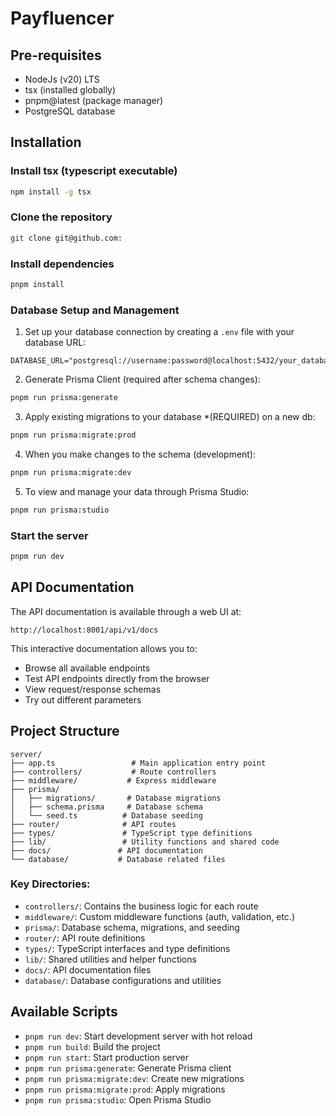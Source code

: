 # Payfluencer

## Pre-requisites

- NodeJs (v20) LTS
- tsx (installed globally)
- pnpm@latest (package manager)
- PostgreSQL database

## Installation

### Install tsx (typescript executable)

```bash
npm install -g tsx
```

### Clone the repository

```bash
git clone git@github.com:
```

### Install dependencies

```bash
pnpm install
```

### Database Setup and Management

1. Set up your database connection by creating a `.env` file with your database URL:

```env
DATABASE_URL="postgresql://username:password@localhost:5432/your_database_name"
```

2. Generate Prisma Client (required after schema changes):

```bash
pnpm run prisma:generate
```

3. Apply existing migrations to your database \*(REQUIRED) on a new db:

```bash
pnpm run prisma:migrate:prod
```

4. When you make changes to the schema (development):

```bash
pnpm run prisma:migrate:dev
```

5. To view and manage your data through Prisma Studio:

```bash
pnpm run prisma:studio
```

### Start the server

```bash
pnpm run dev
```

## API Documentation

The API documentation is available through a web UI at:

```
http://localhost:8001/api/v1/docs
```

This interactive documentation allows you to:

- Browse all available endpoints
- Test API endpoints directly from the browser
- View request/response schemas
- Try out different parameters

## Project Structure

```
server/
├── app.ts                 # Main application entry point
├── controllers/           # Route controllers
├── middleware/           # Express middleware
├── prisma/
│   ├── migrations/       # Database migrations
│   ├── schema.prisma     # Database schema
│   └── seed.ts          # Database seeding
├── router/              # API routes
├── types/               # TypeScript type definitions
├── lib/                 # Utility functions and shared code
├── docs/               # API documentation
└── database/           # Database related files
```

### Key Directories:

- `controllers/`: Contains the business logic for each route
- `middleware/`: Custom middleware functions (auth, validation, etc.)
- `prisma/`: Database schema, migrations, and seeding
- `router/`: API route definitions
- `types/`: TypeScript interfaces and type definitions
- `lib/`: Shared utilities and helper functions
- `docs/`: API documentation files
- `database/`: Database configurations and utilities

## Available Scripts

- `pnpm run dev`: Start development server with hot reload
- `pnpm run build`: Build the project
- `pnpm run start`: Start production server
- `pnpm run prisma:generate`: Generate Prisma client
- `pnpm run prisma:migrate:dev`: Create new migrations
- `pnpm run prisma:migrate:prod`: Apply migrations
- `pnpm run prisma:studio`: Open Prisma Studio
